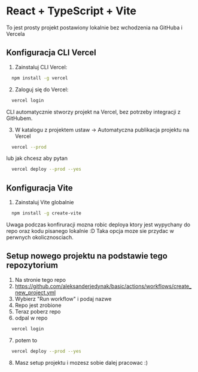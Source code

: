 # React + TypeScript + Vite

To jest prosty projekt postawiony lokalnie bez wchodzenia na GitHuba i Vercela

## Konfiguracja CLI Vercel

1. Zainstaluj CLI Vercel:

```bash
  npm install -g vercel
```

2. Zaloguj się do Vercel:

```bash
  vercel login
```

CLI automatycznie stworzy projekt na Vercel, bez potrzeby integracji z GitHubem.

3. W katalogu z projektem ustaw -> Automatyczna publikacja projektu na Vercel

```bash
  vercel --prod
```

lub jak chcesz aby pytan

```bash
  vercel deploy --prod --yes
```

## Konfiguracja Vite

1. Zainstaluj Vite globalnie

```bash
  npm install -g create-vite
```

Uwaga podczas konfiruracji mozna robic deploya ktory jest wypychany do repo oraz kodu pisanego lokalnie :D
Taka opcja moze sie przydac w perwnych okolicznosciach.



## Setup nowego projektu na podstawie tego repozytorium
1. Na stronie tego repo
2. https://github.com/aleksanderjedynak/basic/actions/workflows/create_new_project.yml
3. Wybierz "Run workflow" i podaj nazwe
4. Repo jest zrobione
5. Teraz poberz repo 
6. odpal w repo
```bash
  vercel login
```
7. potem to
```bash
  vercel deploy --prod --yes
```
8. Masz setup projektu i mozesz sobie dalej pracowac :) 